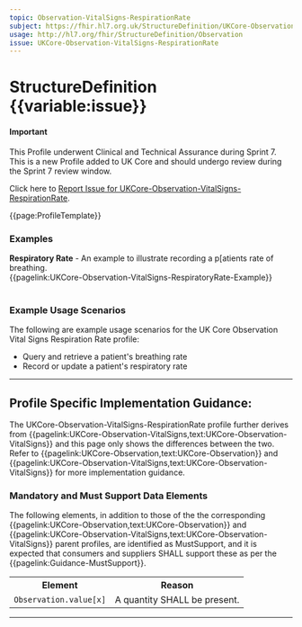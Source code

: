 ```yaml
---
topic: Observation-VitalSigns-RespirationRate
subject: https://fhir.hl7.org.uk/StructureDefinition/UKCore-Observation-VitalSigns-RespirationRate
usage: http://hl7.org/fhir/StructureDefinition/Observation
issue: UKCore-Observation-VitalSigns-RespirationRate
---
```


# StructureDefinition {{variable:issue}}

<div id="newAsset" markdown="span" class="alert alert-success" role="alert"><h4><i class="fa fa-star"></i> Important</h4>

This Profile underwent Clinical and Technical Assurance during Sprint 7. This is a new Profile added to UK Core and should undergo review during the Sprint 7 review window.

Click here to <a href="https://simplifier.net/HL7FHIRUKCoreR4/UKCore-Observation-VitalSigns-RespirationRate/~issues?level=File">Report Issue for UKCore-Observation-VitalSigns-RespirationRate</a>.
</div>

<nocheck>
{{page:ProfileTemplate}}

<div id="Examples" class="tabcontent">
  <h3>Examples</h3>
<b>Respiratory Rate</b> - An example to illustrate recording a p[atients rate of breathing.<br/>
{{pagelink:UKCore-Observation-VitalSigns-RespiratoryRate-Example}}<br><br>
</div>
</nocheck>

<div id="ProfileGuidance">

### Example Usage Scenarios ###
The following are example usage scenarios for the UK Core Observation Vital Signs Respiration Rate profile:

- Query and retrieve a patient's breathing rate
- Record or update a patient's respiratory rate

<hr class="thickline">

## Profile Specific Implementation Guidance: ##

The UKCore-Observation-VitalSigns-RespirationRate profile further derives from {{pagelink:UKCore-Observation-VitalSigns,text:UKCore-Observation-VitalSigns}} and this page only shows the differences between the two. Refer to {{pagelink:UKCore-Observation,text:UKCore-Observation}} and {{pagelink:UKCore-Observation-VitalSigns,text:UKCore-Observation-VitalSigns}} for more implementation guidance.

### Mandatory and Must Support Data Elements

The following elements, in addition to those of the the corresponding {{pagelink:UKCore-Observation,text:UKCore-Observation}} and {{pagelink:UKCore-Observation-VitalSigns,text:UKCore-Observation-VitalSigns}} parent profiles, are identified as MustSupport, and it is expected that consumers and suppliers SHALL support these as per the {{pagelink:Guidance-MustSupport}}.

<table class="assets" title="MustSupport element list">
<tr>
<th class="width30">Element</th>
<th class="width70">Reason</th>
</tr>
<tr>
<td><code>Observation.value[x]</code></td>
<td>A quantity SHALL be present.</td>
</tr>
</table>
</div>

---